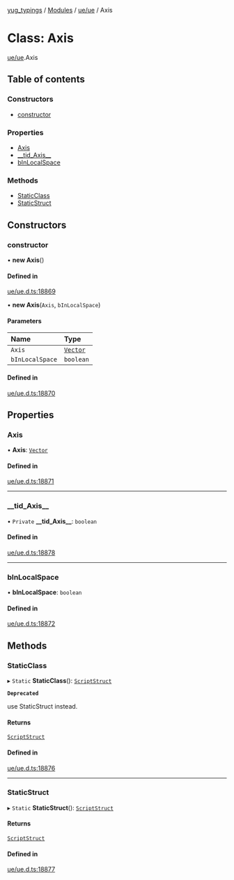 [yug_typings](../README.md) / [Modules](../modules.md) / [ue/ue](../modules/ue_ue.md) / Axis

# Class: Axis

[ue/ue](../modules/ue_ue.md).Axis

## Table of contents

### Constructors

- [constructor](ue_ue.Axis.md#constructor)

### Properties

- [Axis](ue_ue.Axis.md#axis)
- [\_\_tid\_Axis\_\_](ue_ue.Axis.md#__tid_axis__)
- [bInLocalSpace](ue_ue.Axis.md#binlocalspace)

### Methods

- [StaticClass](ue_ue.Axis.md#staticclass)
- [StaticStruct](ue_ue.Axis.md#staticstruct)

## Constructors

### constructor

• **new Axis**()

#### Defined in

[ue/ue.d.ts:18869](https://github.com/YugMetaverse/yug_typings/blob/b7d9b19/ue/ue.d.ts#L18869)

• **new Axis**(`Axis`, `bInLocalSpace`)

#### Parameters

| Name | Type |
| :------ | :------ |
| `Axis` | [`Vector`](ue_ue_s.Vector.md) |
| `bInLocalSpace` | `boolean` |

#### Defined in

[ue/ue.d.ts:18870](https://github.com/YugMetaverse/yug_typings/blob/b7d9b19/ue/ue.d.ts#L18870)

## Properties

### Axis

• **Axis**: [`Vector`](ue_ue_s.Vector.md)

#### Defined in

[ue/ue.d.ts:18871](https://github.com/YugMetaverse/yug_typings/blob/b7d9b19/ue/ue.d.ts#L18871)

___

### \_\_tid\_Axis\_\_

• `Private` **\_\_tid\_Axis\_\_**: `boolean`

#### Defined in

[ue/ue.d.ts:18878](https://github.com/YugMetaverse/yug_typings/blob/b7d9b19/ue/ue.d.ts#L18878)

___

### bInLocalSpace

• **bInLocalSpace**: `boolean`

#### Defined in

[ue/ue.d.ts:18872](https://github.com/YugMetaverse/yug_typings/blob/b7d9b19/ue/ue.d.ts#L18872)

## Methods

### StaticClass

▸ `Static` **StaticClass**(): [`ScriptStruct`](ue_ue.ScriptStruct.md)

**`Deprecated`**

use StaticStruct instead.

#### Returns

[`ScriptStruct`](ue_ue.ScriptStruct.md)

#### Defined in

[ue/ue.d.ts:18876](https://github.com/YugMetaverse/yug_typings/blob/b7d9b19/ue/ue.d.ts#L18876)

___

### StaticStruct

▸ `Static` **StaticStruct**(): [`ScriptStruct`](ue_ue.ScriptStruct.md)

#### Returns

[`ScriptStruct`](ue_ue.ScriptStruct.md)

#### Defined in

[ue/ue.d.ts:18877](https://github.com/YugMetaverse/yug_typings/blob/b7d9b19/ue/ue.d.ts#L18877)
